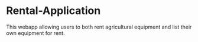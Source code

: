 # Rental-Application
This webapp allowing users to both rent agricultural equipment and list their own equipment for rent. 
